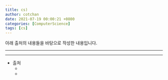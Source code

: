 ```yaml
---
title: cs)
author: cotchan 
date: 2021-07-19 00:00:21 +0800 
categories: [ComputerScience]
tags: [cs]
---
```


아래 출처의 내용들을 바탕으로 작성한 내용입니다.    

---


---
+ 출처
    + []()
    + []()
